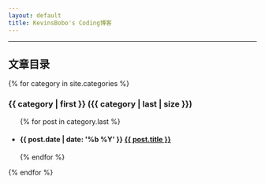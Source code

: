 ```yaml
---
layout: default
title: KevinsBobo's Coding博客
---
```


---

## 文章目录

{% for category in site.categories %}
<h3>{{ category | first }} ({{ category | last | size }})</h3>
<ul>
{% for post in category.last %}
<li><h4>{{ post.date | date: '%b %Y' }} <a href="{{ post.url }}">{{ post.title }}</a></h4></li>
{% endfor %}
</ul>
{% endfor %}

